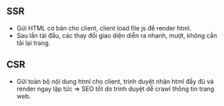 ## SSR

- Gửi HTML cơ bản cho client, client load file js để render html.
- Sau lần tải đầu, các thay đổi giao diện diễn ra nhanh, mượt, không cần tải lại trang.

## CSR

- Gửi toàn bộ nội dung html cho client, trình duyệt nhận html đầy đủ và render ngay lập tức => SEO tốt do trình duyệt dễ crawl thông tin trang web.
